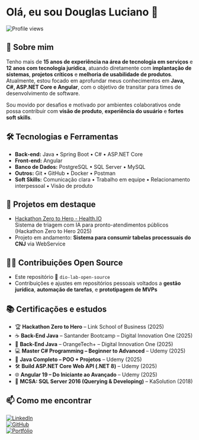 # Olá, eu sou Douglas Luciano 👋

![Profile views](https://komarev.com/ghpvc/?username=douglasluciano&color=blue)

## 🔭 Sobre mim

Tenho mais de **15 anos de experiência na área de tecnologia em serviços** e **12 anos com tecnologia jurídica**, atuando diretamente com **implantação de sistemas**, **projetos críticos** e **melhoria de usabilidade de produtos**.  
Atualmente, estou focado em aprofundar meus conhecimentos em **Java, C#, ASP.NET Core e Angular**, com o objetivo de transitar para times de desenvolvimento de software.

Sou movido por desafios e motivado por ambientes colaborativos onde possa contribuir com **visão de produto**, **experiência do usuário** e **fortes soft skills**.

## 🛠 Tecnologias e Ferramentas

- **Back‑end:** Java • Spring Boot • C# • ASP.NET Core  
- **Front‑end:** Angular  
- **Banco de Dados:** PostgreSQL • SQL Server • MySQL  
- **Outros:** Git • GitHub • Docker • Postman  
- **Soft Skills:** Comunicação clara • Trabalho em equipe • Relacionamento interpessoal • Visão de produto

## 🚀 Projetos em destaque

- [Hackathon Zero to Hero - Health.IO](https://github.com/thiagoalves96/Hackathon)  
  Sistema de triagem com IA para pronto-atendimentos públicos (Hackathon Zero to Hero 2025)  
- Projeto em andamento: **Sistema para consumir tabelas processuais do CNJ** via WebService

## 👨‍💻 Contribuições Open Source

- Este repositório 🎯 `dio-lab-open-source`  
- Contribuições e ajustes em repositórios pessoais voltados a **gestão jurídica**, **automação de tarefas**, e **prototipagem de MVPs**

## 📚 Certificações e estudos

- 🏆 **Hackathon Zero to Hero** – Link School of Business (2025)  
- ☕ **Back-End Java** – Santander Bootcamp – Digital Innovation One (2025)  
- 🧡 **Back-End Java** – OrangeTech+ – Digital Innovation One (2025)  
- 💻 **Master C# Programming – Beginner to Advanced** – Udemy (2025)  
- 🚀 **Java Completo – POO + Projetos** – Udemy (2025)  
- 🛠️ **Build ASP.NET Core Web API (.NET 8)** – Udemy (2025)  
- 🌐 **Angular 19 – Do Iniciante ao Avançado** – Udemy (2025)  
- 🧠 **MCSA: SQL Server 2016 (Querying & Developing)** – KaSolution (2018)

## 📫 Como me encontrar

[![LinkedIn](https://img.shields.io/badge/LinkedIn-DouglasLuciano-blue?logo=linkedin)](https://www.linkedin.com/in/douglasluciano/)  
[![GitHub](https://img.shields.io/badge/GitHub-douglasluciano-black?logo=github)](https://github.com/douglasluciano)  
[![Portfólio](https://img.shields.io/badge/Portf%C3%B3lio-GitHub%20Pages-blueviolet?logo=github)](https://dougluciano2.github.io)

